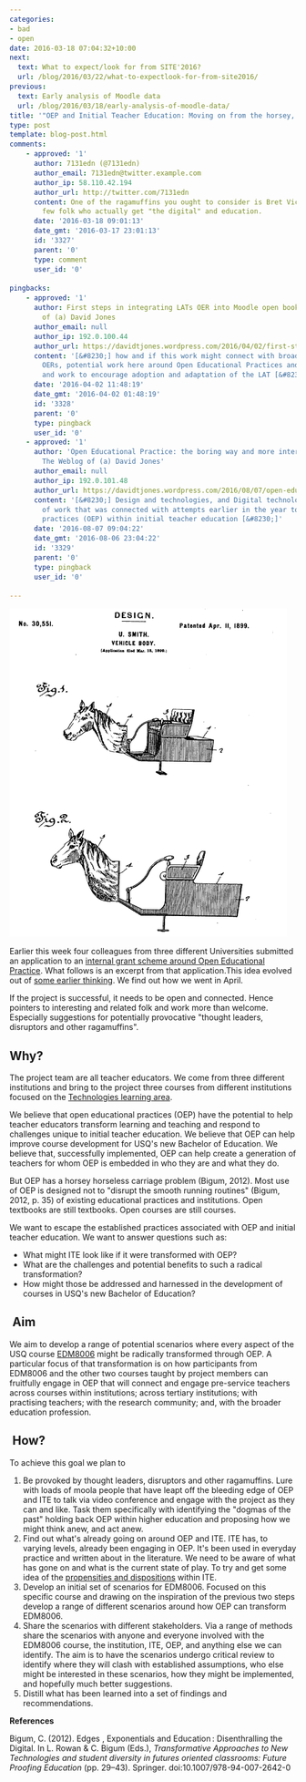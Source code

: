 ```yaml
---
categories:
- bad
- open
date: 2016-03-18 07:04:32+10:00
next:
  text: What to expect/look for from SITE'2016?
  url: /blog/2016/03/22/what-to-expectlook-for-from-site2016/
previous:
  text: Early analysis of Moodle data
  url: /blog/2016/03/18/early-analysis-of-moodle-data/
title: '"OEP and Initial Teacher Education: Moving on from the horsey, horseless carriage"'
type: post
template: blog-post.html
comments:
    - approved: '1'
      author: 7131edn (@7131edn)
      author_email: 7131edn@twitter.example.com
      author_ip: 58.110.42.194
      author_url: http://twitter.com/7131edn
      content: One of the ragamuffins you ought to consider is Bret Victor. One of the
        few folk who actually get "the digital" and education.
      date: '2016-03-18 09:01:13'
      date_gmt: '2016-03-17 23:01:13'
      id: '3327'
      parent: '0'
      type: comment
      user_id: '0'
    
pingbacks:
    - approved: '1'
      author: First steps in integrating LATs OER into Moodle open book &#8211; The Weblog
        of (a) David Jones
      author_email: null
      author_ip: 192.0.100.44
      author_url: https://davidtjones.wordpress.com/2016/04/02/first-steps-in-integrating-lats-oer-into-moodle-open-book/
      content: '[&#8230;] how and if this work might connect with broader work around
        OERs, potential work here around Open Educational Practices and teacher education,
        and work to encourage adoption and adaptation of the LAT [&#8230;]'
      date: '2016-04-02 11:48:19'
      date_gmt: '2016-04-02 01:48:19'
      id: '3328'
      parent: '0'
      type: pingback
      user_id: '0'
    - approved: '1'
      author: 'Open Educational Practice: the boring way and more interesting ways &#8211;
        The Weblog of (a) David Jones'
      author_email: null
      author_ip: 192.0.101.48
      author_url: https://davidtjones.wordpress.com/2016/08/07/open-educational-practice-the-boring-way-and-more-interesting-ways/
      content: '[&#8230;] Design and technologies, and Digital technologies. This is part
        of work that was connected with attempts earlier in the year to explore open educational
        practices (OEP) within initial teacher education [&#8230;]'
      date: '2016-08-07 09:04:22'
      date_gmt: '2016-08-06 23:04:22'
      id: '3329'
      parent: '0'
      type: pingback
      user_id: '0'
    
---
```

[![Horsey, Horseless Carriage](images/1899horseyhorseless-png_918790_ver1-0.png)](https://www.google.com/patents/USD30551#v=onepage&q&f=false)

Earlier this week four colleagues from three different Universities submitted an application to an [internal grant scheme around Open Educational Practice](http://www.usq.edu.au/learning-teaching/excellence/2016landtgrants/opened). What follows is an excerpt from that application.This idea evolved out of [some earlier thinking](/blog/2016/02/22/open-educational-practice-beyond-the-institution/). We find out how we went in April.

If the project is successful, it needs to be open and connected. Hence pointers to interesting and related folk and work more than welcome.  Especially suggestions for potentially provocative "thought leaders, disruptors and other ragamuffins".

## Why?

The project team are all teacher educators. We come from three different institutions and bring to the project three courses from different institutions focused on the [Technologies learning area](http://www.australiancurriculum.edu.au/technologies/introduction).

We believe that open educational practices (OEP) have the potential to help teacher educators transform learning and teaching and respond to challenges unique to initial teacher education. We believe that OEP can help improve course development for USQ's new Bachelor of Education. We believe that, successfully implemented, OEP can help create a generation of teachers for whom OEP is embedded in who they are and what they do.

But OEP has a horsey horseless carriage problem (Bigum, 2012). Most use of OEP is designed not to "disrupt the smooth running routines" (Bigum, 2012, p. 35) of existing educational practices and institutions. Open textbooks are still textbooks. Open courses are still courses.

We want to escape the established practices associated with OEP and initial teacher education. We want to answer questions such as:

- What might ITE look like if it were transformed with OEP?
- What are the challenges and potential benefits to such a radical transformation?
- How might those be addressed and harnessed in the development of courses in USQ's new Bachelor of Education?

##  Aim

We aim to develop a range of potential scenarios where every aspect of the USQ course [EDM8006](http://www.usq.edu.au/course/synopses/2016/EDM8006.html) might be radically transformed through OEP. A particular focus of that transformation is on how participants from EDM8006 and the other two courses taught by project members can fruitfully engage in OEP that will connect and engage pre-service teachers across courses within institutions; across tertiary institutions; with practising teachers; with the research community; and, with the broader education profession.

##  How?

To achieve this goal we plan to

1. Be provoked by thought leaders, disruptors and other ragamuffins. Lure with loads of moola people that have leapt off the bleeding edge of OEP and ITE to talk via video conference and engage with the project as they can and like. Task them specifically with identifying the "dogmas of the past" holding back OEP within higher education and proposing how we might think anew, and act anew.
2. Find out what's already going on around OEP and ITE. ITE has, to varying levels, already been engaging in OEP. It's been used in everyday practice and written about in the literature. We need to be aware of what has gone on and what is the current state of play. To try and get some idea of the [propensities and dispositions](http://cognitive-edge.com/blog/scaling-avoiding-the-perversion-of-order/) within ITE.
3. Develop an initial set of scenarios for EDM8006. Focused on this specific course and drawing on the inspiration of the previous two steps develop a range of different scenarios around how OEP can transform EDM8006.
4. Share the scenarios with different stakeholders. Via a range of methods share the scenarios with anyone and everyone involved with the EDM8006 course, the institution, ITE, OEP, and anything else we can identify. The aim is to have the scenarios undergo critical review to identify where they will clash with established assumptions, who else might be interested in these scenarios, how they might be implemented, and hopefully much better suggestions.
5. Distill what has been learned into a set of findings and recommendations.

**References**

Bigum, C. (2012). Edges , Exponentials and Education : Disenthralling the Digital. In L. Rowan & C. Bigum (Eds.), _Transformative Approaches to New Technologies and student diversity in futures oriented classrooms: Future Proofing Education_ (pp. 29–43). Springer. doi:10.1007/978-94-007-2642-0